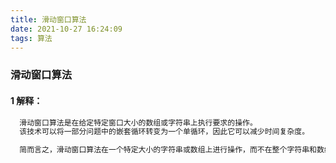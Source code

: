```yaml
---
title: 滑动窗口算法
date: 2021-10-27 16:24:09
tags: 算法
---
```

### 滑动窗口算法
#### 1 解释： 
```xml
  滑动窗口算法是在给定特定窗口大小的数组或字符串上执行要求的操作。
  该技术可以将一部分问题中的嵌套循环转变为一个单循环，因此它可以减少时间复杂度。

  简而言之，滑动窗口算法在一个特定大小的字符串或数组上进行操作，而不在整个字符串和数组上操作，这样就降低了问题的复杂度，从而也达到降低了循环的嵌套深度。其实这里就可以看出来滑动窗口主要应用在数组和字符串上。

``` 
